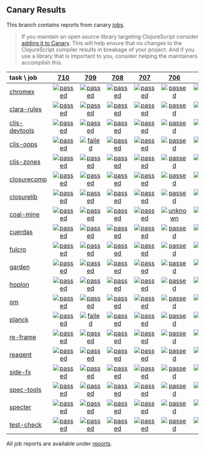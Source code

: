 ## Canary Results

This branch contains reports from canary [jobs](https://github.com/cljs-oss/canary/tree/jobs).

> If you maintain an open source library targeting ClojureScript consider [adding it to Canary](https://github.com/cljs-oss/canary/tree/master#how-to-participate). This will help ensure that no changes to the ClojureScript compiler results in breakage of your project. And if you use a library that is important to you, consider helping the maintainers accomplish this.

[//]: # (begin_overview_table)

| task \ job | <a href="reports/2018/12/03/job-000710-1.10.481-23ab9a0" title="job #710 finished on 2018-12-03">710</a> | <a href="reports/2018/12/03/job-000709-1.10.482-82aa496" title="job #709 finished on 2018-12-03">709</a> | <a href="reports/2018/12/02/job-000708-1.10.480-0b48cc5" title="job #708 finished on 2018-12-02">708</a> | <a href="reports/2018/12/02/job-000707-1.10.480-dfec387" title="job #707 finished on 2018-12-02">707</a> | <a href="reports/2018/12/02/job-000706-1.10.479-2e5790b" title="job #706 finished on 2018-12-02">706</a> | <a href="reports/2018/12/02/job-000705-1.10.476-d626d57" title="job #705 finished on 2018-12-02">705</a> | <a href="reports/2018/12/02/job-000704-1.10.477-fecc26a" title="job #704 finished on 2018-12-02">704</a> | <a href="reports/2018/12/01/job-000703-1.10.470-9b31b9f" title="job #703 finished on 2018-12-01">703</a> | <a href="reports/2018/12/01/job-000702-1.10.477-b4e02ec" title="job #702 finished on 2018-12-01">702</a> | <a href="reports/2018/12/01/job-000701-1.10.477-b0e55f7" title="job #701 finished on 2018-12-01">701</a> |
| :--- | :---: | :---: | :---: | :---: | :---: | :---: | :---: | :---: | :---: | :---: |
| [chromex](https://github.com/binaryage/chromex) | <a href="reports/2018/12/03/job-000710-1.10.481-23ab9a0#-chromex"><img title="passed" src="http://box.binaryage.com/s-passed.svg"><a> | <a href="reports/2018/12/03/job-000709-1.10.482-82aa496#-chromex"><img title="passed" src="http://box.binaryage.com/s-passed.svg"><a> | <a href="reports/2018/12/02/job-000708-1.10.480-0b48cc5#-chromex"><img title="passed" src="http://box.binaryage.com/s-passed.svg"><a> | <a href="reports/2018/12/02/job-000707-1.10.480-dfec387#-chromex"><img title="passed" src="http://box.binaryage.com/s-passed.svg"><a> | <a href="reports/2018/12/02/job-000706-1.10.479-2e5790b#-chromex"><img title="passed" src="http://box.binaryage.com/s-passed.svg"><a> | <a href="reports/2018/12/02/job-000705-1.10.476-d626d57#-chromex"><img title="passed" src="http://box.binaryage.com/s-passed.svg"><a> | <a href="reports/2018/12/02/job-000704-1.10.477-fecc26a#-chromex"><img title="passed" src="http://box.binaryage.com/s-passed.svg"><a> | <a href="reports/2018/12/01/job-000703-1.10.470-9b31b9f#-chromex"><img title="disabled" src="http://box.binaryage.com/s-disabled.svg"><a> | <a href="reports/2018/12/01/job-000702-1.10.477-b4e02ec#-chromex"><img title="disabled" src="http://box.binaryage.com/s-disabled.svg"><a> | <a href="reports/2018/12/01/job-000701-1.10.477-b0e55f7#-chromex"><img title="passed" src="http://box.binaryage.com/s-passed.svg"><a> |
| [clara-rules](https://github.com/cerner/clara-rules) | <a href="reports/2018/12/03/job-000710-1.10.481-23ab9a0#-clara-rules"><img title="passed" src="http://box.binaryage.com/s-passed.svg"><a> | <a href="reports/2018/12/03/job-000709-1.10.482-82aa496#-clara-rules"><img title="passed" src="http://box.binaryage.com/s-passed.svg"><a> | <a href="reports/2018/12/02/job-000708-1.10.480-0b48cc5#-clara-rules"><img title="passed" src="http://box.binaryage.com/s-passed.svg"><a> | <a href="reports/2018/12/02/job-000707-1.10.480-dfec387#-clara-rules"><img title="passed" src="http://box.binaryage.com/s-passed.svg"><a> | <a href="reports/2018/12/02/job-000706-1.10.479-2e5790b#-clara-rules"><img title="passed" src="http://box.binaryage.com/s-passed.svg"><a> | <a href="reports/2018/12/02/job-000705-1.10.476-d626d57#-clara-rules"><img title="passed" src="http://box.binaryage.com/s-passed.svg"><a> | <a href="reports/2018/12/02/job-000704-1.10.477-fecc26a#-clara-rules"><img title="passed" src="http://box.binaryage.com/s-passed.svg"><a> | <a href="reports/2018/12/01/job-000703-1.10.470-9b31b9f#-clara-rules"><img title="disabled" src="http://box.binaryage.com/s-disabled.svg"><a> | <a href="reports/2018/12/01/job-000702-1.10.477-b4e02ec#-clara-rules"><img title="disabled" src="http://box.binaryage.com/s-disabled.svg"><a> | <a href="reports/2018/12/01/job-000701-1.10.477-b0e55f7#-clara-rules"><img title="passed" src="http://box.binaryage.com/s-passed.svg"><a> |
| [cljs-devtools](https://github.com/binaryage/cljs-devtools) | <a href="reports/2018/12/03/job-000710-1.10.481-23ab9a0#-cljs-devtools"><img title="passed" src="http://box.binaryage.com/s-passed.svg"><a> | <a href="reports/2018/12/03/job-000709-1.10.482-82aa496#-cljs-devtools"><img title="passed" src="http://box.binaryage.com/s-passed.svg"><a> | <a href="reports/2018/12/02/job-000708-1.10.480-0b48cc5#-cljs-devtools"><img title="passed" src="http://box.binaryage.com/s-passed.svg"><a> | <a href="reports/2018/12/02/job-000707-1.10.480-dfec387#-cljs-devtools"><img title="passed" src="http://box.binaryage.com/s-passed.svg"><a> | <a href="reports/2018/12/02/job-000706-1.10.479-2e5790b#-cljs-devtools"><img title="passed" src="http://box.binaryage.com/s-passed.svg"><a> | <a href="reports/2018/12/02/job-000705-1.10.476-d626d57#-cljs-devtools"><img title="passed" src="http://box.binaryage.com/s-passed.svg"><a> | <a href="reports/2018/12/02/job-000704-1.10.477-fecc26a#-cljs-devtools"><img title="passed" src="http://box.binaryage.com/s-passed.svg"><a> | <a href="reports/2018/12/01/job-000703-1.10.470-9b31b9f#-cljs-devtools"><img title="disabled" src="http://box.binaryage.com/s-disabled.svg"><a> | <a href="reports/2018/12/01/job-000702-1.10.477-b4e02ec#-cljs-devtools"><img title="disabled" src="http://box.binaryage.com/s-disabled.svg"><a> | <a href="reports/2018/12/01/job-000701-1.10.477-b0e55f7#-cljs-devtools"><img title="passed" src="http://box.binaryage.com/s-passed.svg"><a> |
| [cljs-oops](https://github.com/binaryage/cljs-oops) | <a href="reports/2018/12/03/job-000710-1.10.481-23ab9a0#-cljs-oops"><img title="passed" src="http://box.binaryage.com/s-passed.svg"><a> | <a href="reports/2018/12/03/job-000709-1.10.482-82aa496#-cljs-oops"><img title="failed" src="http://box.binaryage.com/s-failed.svg"><a> | <a href="reports/2018/12/02/job-000708-1.10.480-0b48cc5#-cljs-oops"><img title="passed" src="http://box.binaryage.com/s-passed.svg"><a> | <a href="reports/2018/12/02/job-000707-1.10.480-dfec387#-cljs-oops"><img title="passed" src="http://box.binaryage.com/s-passed.svg"><a> | <a href="reports/2018/12/02/job-000706-1.10.479-2e5790b#-cljs-oops"><img title="passed" src="http://box.binaryage.com/s-passed.svg"><a> | <a href="reports/2018/12/02/job-000705-1.10.476-d626d57#-cljs-oops"><img title="passed" src="http://box.binaryage.com/s-passed.svg"><a> | <a href="reports/2018/12/02/job-000704-1.10.477-fecc26a#-cljs-oops"><img title="passed" src="http://box.binaryage.com/s-passed.svg"><a> | <a href="reports/2018/12/01/job-000703-1.10.470-9b31b9f#-cljs-oops"><img title="disabled" src="http://box.binaryage.com/s-disabled.svg"><a> | <a href="reports/2018/12/01/job-000702-1.10.477-b4e02ec#-cljs-oops"><img title="disabled" src="http://box.binaryage.com/s-disabled.svg"><a> | <a href="reports/2018/12/01/job-000701-1.10.477-b0e55f7#-cljs-oops"><img title="passed" src="http://box.binaryage.com/s-passed.svg"><a> |
| [cljs-zones](https://github.com/binaryage/cljs-zones) | <a href="reports/2018/12/03/job-000710-1.10.481-23ab9a0#-cljs-zones"><img title="passed" src="http://box.binaryage.com/s-passed.svg"><a> | <a href="reports/2018/12/03/job-000709-1.10.482-82aa496#-cljs-zones"><img title="passed" src="http://box.binaryage.com/s-passed.svg"><a> | <a href="reports/2018/12/02/job-000708-1.10.480-0b48cc5#-cljs-zones"><img title="passed" src="http://box.binaryage.com/s-passed.svg"><a> | <a href="reports/2018/12/02/job-000707-1.10.480-dfec387#-cljs-zones"><img title="passed" src="http://box.binaryage.com/s-passed.svg"><a> | <a href="reports/2018/12/02/job-000706-1.10.479-2e5790b#-cljs-zones"><img title="passed" src="http://box.binaryage.com/s-passed.svg"><a> | <a href="reports/2018/12/02/job-000705-1.10.476-d626d57#-cljs-zones"><img title="passed" src="http://box.binaryage.com/s-passed.svg"><a> | <a href="reports/2018/12/02/job-000704-1.10.477-fecc26a#-cljs-zones"><img title="passed" src="http://box.binaryage.com/s-passed.svg"><a> | <a href="reports/2018/12/01/job-000703-1.10.470-9b31b9f#-cljs-zones"><img title="disabled" src="http://box.binaryage.com/s-disabled.svg"><a> | <a href="reports/2018/12/01/job-000702-1.10.477-b4e02ec#-cljs-zones"><img title="disabled" src="http://box.binaryage.com/s-disabled.svg"><a> | <a href="reports/2018/12/01/job-000701-1.10.477-b0e55f7#-cljs-zones"><img title="passed" src="http://box.binaryage.com/s-passed.svg"><a> |
| [closurecomp](https://github.com/mfikes/closurecomp) | <a href="reports/2018/12/03/job-000710-1.10.481-23ab9a0#-closurecomp"><img title="passed" src="http://box.binaryage.com/s-passed.svg"><a> | <a href="reports/2018/12/03/job-000709-1.10.482-82aa496#-closurecomp"><img title="passed" src="http://box.binaryage.com/s-passed.svg"><a> | <a href="reports/2018/12/02/job-000708-1.10.480-0b48cc5#-closurecomp"><img title="passed" src="http://box.binaryage.com/s-passed.svg"><a> | <a href="reports/2018/12/02/job-000707-1.10.480-dfec387#-closurecomp"><img title="passed" src="http://box.binaryage.com/s-passed.svg"><a> | <a href="reports/2018/12/02/job-000706-1.10.479-2e5790b#-closurecomp"><img title="passed" src="http://box.binaryage.com/s-passed.svg"><a> | <a href="reports/2018/12/02/job-000705-1.10.476-d626d57#-closurecomp"><img title="failed" src="http://box.binaryage.com/s-failed.svg"><a> | <a href="reports/2018/12/02/job-000704-1.10.477-fecc26a#-closurecomp"><img title="failed" src="http://box.binaryage.com/s-failed.svg"><a> | <a href="reports/2018/12/01/job-000703-1.10.470-9b31b9f#-closurecomp"><img title="passed" src="http://box.binaryage.com/s-passed.svg"><a> | <a href="reports/2018/12/01/job-000702-1.10.477-b4e02ec#-closurecomp"><img title="failed" src="http://box.binaryage.com/s-failed.svg"><a> | <a href="reports/2018/12/01/job-000701-1.10.477-b0e55f7#-closurecomp"><img title="failed" src="http://box.binaryage.com/s-failed.svg"><a> |
| [closurelib](https://github.com/mfikes/closurelib) | <a href="reports/2018/12/03/job-000710-1.10.481-23ab9a0#-closurelib"><img title="passed" src="http://box.binaryage.com/s-passed.svg"><a> | <a href="reports/2018/12/03/job-000709-1.10.482-82aa496#-closurelib"><img title="passed" src="http://box.binaryage.com/s-passed.svg"><a> | <a href="reports/2018/12/02/job-000708-1.10.480-0b48cc5#-closurelib"><img title="passed" src="http://box.binaryage.com/s-passed.svg"><a> | <a href="reports/2018/12/02/job-000707-1.10.480-dfec387#-closurelib"><img title="passed" src="http://box.binaryage.com/s-passed.svg"><a> | <a href="reports/2018/12/02/job-000706-1.10.479-2e5790b#-closurelib"><img title="passed" src="http://box.binaryage.com/s-passed.svg"><a> | <a href="reports/2018/12/02/job-000705-1.10.476-d626d57#-closurelib"><img title="failed" src="http://box.binaryage.com/s-failed.svg"><a> | <a href="reports/2018/12/02/job-000704-1.10.477-fecc26a#-closurelib"><img title="passed" src="http://box.binaryage.com/s-passed.svg"><a> | <a href="reports/2018/12/01/job-000703-1.10.470-9b31b9f#-closurelib"><img title="disabled" src="http://box.binaryage.com/s-disabled.svg"><a> | <a href="reports/2018/12/01/job-000702-1.10.477-b4e02ec#-closurelib"><img title="disabled" src="http://box.binaryage.com/s-disabled.svg"><a> | <a href="reports/2018/12/01/job-000701-1.10.477-b0e55f7#-closurelib"><img title="passed" src="http://box.binaryage.com/s-passed.svg"><a> |
| [coal-mine](https://github.com/mfikes/coal-mine) | <a href="reports/2018/12/03/job-000710-1.10.481-23ab9a0#-coal-mine"><img title="passed" src="http://box.binaryage.com/s-passed.svg"><a> | <a href="reports/2018/12/03/job-000709-1.10.482-82aa496#-coal-mine"><img title="passed" src="http://box.binaryage.com/s-passed.svg"><a> | <a href="reports/2018/12/02/job-000708-1.10.480-0b48cc5#-coal-mine"><img title="passed" src="http://box.binaryage.com/s-passed.svg"><a> | <a href="reports/2018/12/02/job-000707-1.10.480-dfec387#-coal-mine"><img title="passed" src="http://box.binaryage.com/s-passed.svg"><a> | <a href="reports/2018/12/02/job-000706-1.10.479-2e5790b#-coal-mine"><img title="unknown" src="http://box.binaryage.com/s-unknown.svg"><a> | <a href="reports/2018/12/02/job-000705-1.10.476-d626d57#-coal-mine"><img title="passed" src="http://box.binaryage.com/s-passed.svg"><a> | <a href="reports/2018/12/02/job-000704-1.10.477-fecc26a#-coal-mine"><img title="passed" src="http://box.binaryage.com/s-passed.svg"><a> | <a href="reports/2018/12/01/job-000703-1.10.470-9b31b9f#-coal-mine"><img title="disabled" src="http://box.binaryage.com/s-disabled.svg"><a> | <a href="reports/2018/12/01/job-000702-1.10.477-b4e02ec#-coal-mine"><img title="disabled" src="http://box.binaryage.com/s-disabled.svg"><a> | <a href="reports/2018/12/01/job-000701-1.10.477-b0e55f7#-coal-mine"><img title="passed" src="http://box.binaryage.com/s-passed.svg"><a> |
| [cuerdas](https://github.com/funcool/cuerdas) | <a href="reports/2018/12/03/job-000710-1.10.481-23ab9a0#-cuerdas"><img title="passed" src="http://box.binaryage.com/s-passed.svg"><a> | <a href="reports/2018/12/03/job-000709-1.10.482-82aa496#-cuerdas"><img title="passed" src="http://box.binaryage.com/s-passed.svg"><a> | <a href="reports/2018/12/02/job-000708-1.10.480-0b48cc5#-cuerdas"><img title="passed" src="http://box.binaryage.com/s-passed.svg"><a> | <a href="reports/2018/12/02/job-000707-1.10.480-dfec387#-cuerdas"><img title="passed" src="http://box.binaryage.com/s-passed.svg"><a> | <a href="reports/2018/12/02/job-000706-1.10.479-2e5790b#-cuerdas"><img title="passed" src="http://box.binaryage.com/s-passed.svg"><a> | <a href="reports/2018/12/02/job-000705-1.10.476-d626d57#-cuerdas"><img title="passed" src="http://box.binaryage.com/s-passed.svg"><a> | <a href="reports/2018/12/02/job-000704-1.10.477-fecc26a#-cuerdas"><img title="passed" src="http://box.binaryage.com/s-passed.svg"><a> | <a href="reports/2018/12/01/job-000703-1.10.470-9b31b9f#-cuerdas"><img title="disabled" src="http://box.binaryage.com/s-disabled.svg"><a> | <a href="reports/2018/12/01/job-000702-1.10.477-b4e02ec#-cuerdas"><img title="disabled" src="http://box.binaryage.com/s-disabled.svg"><a> | <a href="reports/2018/12/01/job-000701-1.10.477-b0e55f7#-cuerdas"><img title="passed" src="http://box.binaryage.com/s-passed.svg"><a> |
| [fulcro](https://github.com/fulcrologic/fulcro) | <a href="reports/2018/12/03/job-000710-1.10.481-23ab9a0#-fulcro"><img title="passed" src="http://box.binaryage.com/s-passed.svg"><a> | <a href="reports/2018/12/03/job-000709-1.10.482-82aa496#-fulcro"><img title="passed" src="http://box.binaryage.com/s-passed.svg"><a> | <a href="reports/2018/12/02/job-000708-1.10.480-0b48cc5#-fulcro"><img title="passed" src="http://box.binaryage.com/s-passed.svg"><a> | <a href="reports/2018/12/02/job-000707-1.10.480-dfec387#-fulcro"><img title="passed" src="http://box.binaryage.com/s-passed.svg"><a> | <a href="reports/2018/12/02/job-000706-1.10.479-2e5790b#-fulcro"><img title="passed" src="http://box.binaryage.com/s-passed.svg"><a> | <a href="reports/2018/12/02/job-000705-1.10.476-d626d57#-fulcro"><img title="passed" src="http://box.binaryage.com/s-passed.svg"><a> | <a href="reports/2018/12/02/job-000704-1.10.477-fecc26a#-fulcro"><img title="passed" src="http://box.binaryage.com/s-passed.svg"><a> | <a href="reports/2018/12/01/job-000703-1.10.470-9b31b9f#-fulcro"><img title="disabled" src="http://box.binaryage.com/s-disabled.svg"><a> | <a href="reports/2018/12/01/job-000702-1.10.477-b4e02ec#-fulcro"><img title="disabled" src="http://box.binaryage.com/s-disabled.svg"><a> | <a href="reports/2018/12/01/job-000701-1.10.477-b0e55f7#-fulcro"><img title="passed" src="http://box.binaryage.com/s-passed.svg"><a> |
| [garden](https://github.com/noprompt/garden) | <a href="reports/2018/12/03/job-000710-1.10.481-23ab9a0#-garden"><img title="passed" src="http://box.binaryage.com/s-passed.svg"><a> | <a href="reports/2018/12/03/job-000709-1.10.482-82aa496#-garden"><img title="passed" src="http://box.binaryage.com/s-passed.svg"><a> | <a href="reports/2018/12/02/job-000708-1.10.480-0b48cc5#-garden"><img title="passed" src="http://box.binaryage.com/s-passed.svg"><a> | <a href="reports/2018/12/02/job-000707-1.10.480-dfec387#-garden"><img title="passed" src="http://box.binaryage.com/s-passed.svg"><a> | <a href="reports/2018/12/02/job-000706-1.10.479-2e5790b#-garden"><img title="passed" src="http://box.binaryage.com/s-passed.svg"><a> | <a href="reports/2018/12/02/job-000705-1.10.476-d626d57#-garden"><img title="passed" src="http://box.binaryage.com/s-passed.svg"><a> | <a href="reports/2018/12/02/job-000704-1.10.477-fecc26a#-garden"><img title="passed" src="http://box.binaryage.com/s-passed.svg"><a> | <a href="reports/2018/12/01/job-000703-1.10.470-9b31b9f#-garden"><img title="disabled" src="http://box.binaryage.com/s-disabled.svg"><a> | <a href="reports/2018/12/01/job-000702-1.10.477-b4e02ec#-garden"><img title="disabled" src="http://box.binaryage.com/s-disabled.svg"><a> | <a href="reports/2018/12/01/job-000701-1.10.477-b0e55f7#-garden"><img title="passed" src="http://box.binaryage.com/s-passed.svg"><a> |
| [hoplon](https://github.com/hoplon/hoplon) | <a href="reports/2018/12/03/job-000710-1.10.481-23ab9a0#-hoplon"><img title="passed" src="http://box.binaryage.com/s-passed.svg"><a> | <a href="reports/2018/12/03/job-000709-1.10.482-82aa496#-hoplon"><img title="passed" src="http://box.binaryage.com/s-passed.svg"><a> | <a href="reports/2018/12/02/job-000708-1.10.480-0b48cc5#-hoplon"><img title="passed" src="http://box.binaryage.com/s-passed.svg"><a> | <a href="reports/2018/12/02/job-000707-1.10.480-dfec387#-hoplon"><img title="passed" src="http://box.binaryage.com/s-passed.svg"><a> | <a href="reports/2018/12/02/job-000706-1.10.479-2e5790b#-hoplon"><img title="passed" src="http://box.binaryage.com/s-passed.svg"><a> | <a href="reports/2018/12/02/job-000705-1.10.476-d626d57#-hoplon"><img title="passed" src="http://box.binaryage.com/s-passed.svg"><a> | <a href="reports/2018/12/02/job-000704-1.10.477-fecc26a#-hoplon"><img title="passed" src="http://box.binaryage.com/s-passed.svg"><a> | <a href="reports/2018/12/01/job-000703-1.10.470-9b31b9f#-hoplon"><img title="disabled" src="http://box.binaryage.com/s-disabled.svg"><a> | <a href="reports/2018/12/01/job-000702-1.10.477-b4e02ec#-hoplon"><img title="disabled" src="http://box.binaryage.com/s-disabled.svg"><a> | <a href="reports/2018/12/01/job-000701-1.10.477-b0e55f7#-hoplon"><img title="passed" src="http://box.binaryage.com/s-passed.svg"><a> |
| [om](https://github.com/omcljs/om) | <a href="reports/2018/12/03/job-000710-1.10.481-23ab9a0#-om"><img title="passed" src="http://box.binaryage.com/s-passed.svg"><a> | <a href="reports/2018/12/03/job-000709-1.10.482-82aa496#-om"><img title="passed" src="http://box.binaryage.com/s-passed.svg"><a> | <a href="reports/2018/12/02/job-000708-1.10.480-0b48cc5#-om"><img title="passed" src="http://box.binaryage.com/s-passed.svg"><a> | <a href="reports/2018/12/02/job-000707-1.10.480-dfec387#-om"><img title="passed" src="http://box.binaryage.com/s-passed.svg"><a> | <a href="reports/2018/12/02/job-000706-1.10.479-2e5790b#-om"><img title="passed" src="http://box.binaryage.com/s-passed.svg"><a> | <a href="reports/2018/12/02/job-000705-1.10.476-d626d57#-om"><img title="passed" src="http://box.binaryage.com/s-passed.svg"><a> | <a href="reports/2018/12/02/job-000704-1.10.477-fecc26a#-om"><img title="passed" src="http://box.binaryage.com/s-passed.svg"><a> | <a href="reports/2018/12/01/job-000703-1.10.470-9b31b9f#-om"><img title="disabled" src="http://box.binaryage.com/s-disabled.svg"><a> | <a href="reports/2018/12/01/job-000702-1.10.477-b4e02ec#-om"><img title="disabled" src="http://box.binaryage.com/s-disabled.svg"><a> | <a href="reports/2018/12/01/job-000701-1.10.477-b0e55f7#-om"><img title="passed" src="http://box.binaryage.com/s-passed.svg"><a> |
| [planck](https://github.com/planck-repl/planck) | <a href="reports/2018/12/03/job-000710-1.10.481-23ab9a0#-planck"><img title="passed" src="http://box.binaryage.com/s-passed.svg"><a> | <a href="reports/2018/12/03/job-000709-1.10.482-82aa496#-planck"><img title="failed" src="http://box.binaryage.com/s-failed.svg"><a> | <a href="reports/2018/12/02/job-000708-1.10.480-0b48cc5#-planck"><img title="passed" src="http://box.binaryage.com/s-passed.svg"><a> | <a href="reports/2018/12/02/job-000707-1.10.480-dfec387#-planck"><img title="passed" src="http://box.binaryage.com/s-passed.svg"><a> | <a href="reports/2018/12/02/job-000706-1.10.479-2e5790b#-planck"><img title="passed" src="http://box.binaryage.com/s-passed.svg"><a> | <a href="reports/2018/12/02/job-000705-1.10.476-d626d57#-planck"><img title="passed" src="http://box.binaryage.com/s-passed.svg"><a> | <a href="reports/2018/12/02/job-000704-1.10.477-fecc26a#-planck"><img title="passed" src="http://box.binaryage.com/s-passed.svg"><a> | <a href="reports/2018/12/01/job-000703-1.10.470-9b31b9f#-planck"><img title="disabled" src="http://box.binaryage.com/s-disabled.svg"><a> | <a href="reports/2018/12/01/job-000702-1.10.477-b4e02ec#-planck"><img title="disabled" src="http://box.binaryage.com/s-disabled.svg"><a> | <a href="reports/2018/12/01/job-000701-1.10.477-b0e55f7#-planck"><img title="passed" src="http://box.binaryage.com/s-passed.svg"><a> |
| [re-frame](https://github.com/Day8/re-frame) | <a href="reports/2018/12/03/job-000710-1.10.481-23ab9a0#-re-frame"><img title="passed" src="http://box.binaryage.com/s-passed.svg"><a> | <a href="reports/2018/12/03/job-000709-1.10.482-82aa496#-re-frame"><img title="passed" src="http://box.binaryage.com/s-passed.svg"><a> | <a href="reports/2018/12/02/job-000708-1.10.480-0b48cc5#-re-frame"><img title="passed" src="http://box.binaryage.com/s-passed.svg"><a> | <a href="reports/2018/12/02/job-000707-1.10.480-dfec387#-re-frame"><img title="passed" src="http://box.binaryage.com/s-passed.svg"><a> | <a href="reports/2018/12/02/job-000706-1.10.479-2e5790b#-re-frame"><img title="passed" src="http://box.binaryage.com/s-passed.svg"><a> | <a href="reports/2018/12/02/job-000705-1.10.476-d626d57#-re-frame"><img title="passed" src="http://box.binaryage.com/s-passed.svg"><a> | <a href="reports/2018/12/02/job-000704-1.10.477-fecc26a#-re-frame"><img title="passed" src="http://box.binaryage.com/s-passed.svg"><a> | <a href="reports/2018/12/01/job-000703-1.10.470-9b31b9f#-re-frame"><img title="disabled" src="http://box.binaryage.com/s-disabled.svg"><a> | <a href="reports/2018/12/01/job-000702-1.10.477-b4e02ec#-re-frame"><img title="disabled" src="http://box.binaryage.com/s-disabled.svg"><a> | <a href="reports/2018/12/01/job-000701-1.10.477-b0e55f7#-re-frame"><img title="passed" src="http://box.binaryage.com/s-passed.svg"><a> |
| [reagent](https://github.com/reagent-project/reagent) | <a href="reports/2018/12/03/job-000710-1.10.481-23ab9a0#-reagent"><img title="passed" src="http://box.binaryage.com/s-passed.svg"><a> | <a href="reports/2018/12/03/job-000709-1.10.482-82aa496#-reagent"><img title="passed" src="http://box.binaryage.com/s-passed.svg"><a> | <a href="reports/2018/12/02/job-000708-1.10.480-0b48cc5#-reagent"><img title="passed" src="http://box.binaryage.com/s-passed.svg"><a> | <a href="reports/2018/12/02/job-000707-1.10.480-dfec387#-reagent"><img title="passed" src="http://box.binaryage.com/s-passed.svg"><a> | <a href="reports/2018/12/02/job-000706-1.10.479-2e5790b#-reagent"><img title="passed" src="http://box.binaryage.com/s-passed.svg"><a> | <a href="reports/2018/12/02/job-000705-1.10.476-d626d57#-reagent"><img title="passed" src="http://box.binaryage.com/s-passed.svg"><a> | <a href="reports/2018/12/02/job-000704-1.10.477-fecc26a#-reagent"><img title="passed" src="http://box.binaryage.com/s-passed.svg"><a> | <a href="reports/2018/12/01/job-000703-1.10.470-9b31b9f#-reagent"><img title="disabled" src="http://box.binaryage.com/s-disabled.svg"><a> | <a href="reports/2018/12/01/job-000702-1.10.477-b4e02ec#-reagent"><img title="disabled" src="http://box.binaryage.com/s-disabled.svg"><a> | <a href="reports/2018/12/01/job-000701-1.10.477-b0e55f7#-reagent"><img title="passed" src="http://box.binaryage.com/s-passed.svg"><a> |
| [side-fx](https://github.com/cljsrn/side-fx) | <a href="reports/2018/12/03/job-000710-1.10.481-23ab9a0#-side-fx"><img title="passed" src="http://box.binaryage.com/s-passed.svg"><a> | <a href="reports/2018/12/03/job-000709-1.10.482-82aa496#-side-fx"><img title="passed" src="http://box.binaryage.com/s-passed.svg"><a> | <a href="reports/2018/12/02/job-000708-1.10.480-0b48cc5#-side-fx"><img title="passed" src="http://box.binaryage.com/s-passed.svg"><a> | <a href="reports/2018/12/02/job-000707-1.10.480-dfec387#-side-fx"><img title="passed" src="http://box.binaryage.com/s-passed.svg"><a> | <a href="reports/2018/12/02/job-000706-1.10.479-2e5790b#-side-fx"><img title="passed" src="http://box.binaryage.com/s-passed.svg"><a> | <a href="reports/2018/12/02/job-000705-1.10.476-d626d57#-side-fx"><img title="passed" src="http://box.binaryage.com/s-passed.svg"><a> | <a href="reports/2018/12/02/job-000704-1.10.477-fecc26a#-side-fx"><img title="passed" src="http://box.binaryage.com/s-passed.svg"><a> | <a href="reports/2018/12/01/job-000703-1.10.470-9b31b9f#-side-fx"><img title="disabled" src="http://box.binaryage.com/s-disabled.svg"><a> | <a href="reports/2018/12/01/job-000702-1.10.477-b4e02ec#-side-fx"><img title="disabled" src="http://box.binaryage.com/s-disabled.svg"><a> | <a href="reports/2018/12/01/job-000701-1.10.477-b0e55f7#-side-fx"><img title="passed" src="http://box.binaryage.com/s-passed.svg"><a> |
| [spec-tools](https://github.com/metosin/spec-tools) | <a href="reports/2018/12/03/job-000710-1.10.481-23ab9a0#-spec-tools"><img title="passed" src="http://box.binaryage.com/s-passed.svg"><a> | <a href="reports/2018/12/03/job-000709-1.10.482-82aa496#-spec-tools"><img title="passed" src="http://box.binaryage.com/s-passed.svg"><a> | <a href="reports/2018/12/02/job-000708-1.10.480-0b48cc5#-spec-tools"><img title="passed" src="http://box.binaryage.com/s-passed.svg"><a> | <a href="reports/2018/12/02/job-000707-1.10.480-dfec387#-spec-tools"><img title="passed" src="http://box.binaryage.com/s-passed.svg"><a> | <a href="reports/2018/12/02/job-000706-1.10.479-2e5790b#-spec-tools"><img title="passed" src="http://box.binaryage.com/s-passed.svg"><a> | <a href="reports/2018/12/02/job-000705-1.10.476-d626d57#-spec-tools"><img title="passed" src="http://box.binaryage.com/s-passed.svg"><a> | <a href="reports/2018/12/02/job-000704-1.10.477-fecc26a#-spec-tools"><img title="passed" src="http://box.binaryage.com/s-passed.svg"><a> | <a href="reports/2018/12/01/job-000703-1.10.470-9b31b9f#-spec-tools"><img title="disabled" src="http://box.binaryage.com/s-disabled.svg"><a> | <a href="reports/2018/12/01/job-000702-1.10.477-b4e02ec#-spec-tools"><img title="disabled" src="http://box.binaryage.com/s-disabled.svg"><a> | <a href="reports/2018/12/01/job-000701-1.10.477-b0e55f7#-spec-tools"><img title="passed" src="http://box.binaryage.com/s-passed.svg"><a> |
| [specter](https://github.com/nathanmarz/specter) | <a href="reports/2018/12/03/job-000710-1.10.481-23ab9a0#-specter"><img title="passed" src="http://box.binaryage.com/s-passed.svg"><a> | <a href="reports/2018/12/03/job-000709-1.10.482-82aa496#-specter"><img title="passed" src="http://box.binaryage.com/s-passed.svg"><a> | <a href="reports/2018/12/02/job-000708-1.10.480-0b48cc5#-specter"><img title="passed" src="http://box.binaryage.com/s-passed.svg"><a> | <a href="reports/2018/12/02/job-000707-1.10.480-dfec387#-specter"><img title="passed" src="http://box.binaryage.com/s-passed.svg"><a> | <a href="reports/2018/12/02/job-000706-1.10.479-2e5790b#-specter"><img title="passed" src="http://box.binaryage.com/s-passed.svg"><a> | <a href="reports/2018/12/02/job-000705-1.10.476-d626d57#-specter"><img title="passed" src="http://box.binaryage.com/s-passed.svg"><a> | <a href="reports/2018/12/02/job-000704-1.10.477-fecc26a#-specter"><img title="passed" src="http://box.binaryage.com/s-passed.svg"><a> | <a href="reports/2018/12/01/job-000703-1.10.470-9b31b9f#-specter"><img title="disabled" src="http://box.binaryage.com/s-disabled.svg"><a> | <a href="reports/2018/12/01/job-000702-1.10.477-b4e02ec#-specter"><img title="disabled" src="http://box.binaryage.com/s-disabled.svg"><a> | <a href="reports/2018/12/01/job-000701-1.10.477-b0e55f7#-specter"><img title="passed" src="http://box.binaryage.com/s-passed.svg"><a> |
| [test-check](https://github.com/clojure/test.check) | <a href="reports/2018/12/03/job-000710-1.10.481-23ab9a0#-test-check"><img title="passed" src="http://box.binaryage.com/s-passed.svg"><a> | <a href="reports/2018/12/03/job-000709-1.10.482-82aa496#-test-check"><img title="passed" src="http://box.binaryage.com/s-passed.svg"><a> | <a href="reports/2018/12/02/job-000708-1.10.480-0b48cc5#-test-check"><img title="passed" src="http://box.binaryage.com/s-passed.svg"><a> | <a href="reports/2018/12/02/job-000707-1.10.480-dfec387#-test-check"><img title="passed" src="http://box.binaryage.com/s-passed.svg"><a> | <a href="reports/2018/12/02/job-000706-1.10.479-2e5790b#-test-check"><img title="passed" src="http://box.binaryage.com/s-passed.svg"><a> | <a href="reports/2018/12/02/job-000705-1.10.476-d626d57#-test-check"><img title="passed" src="http://box.binaryage.com/s-passed.svg"><a> | <a href="reports/2018/12/02/job-000704-1.10.477-fecc26a#-test-check"><img title="passed" src="http://box.binaryage.com/s-passed.svg"><a> | <a href="reports/2018/12/01/job-000703-1.10.470-9b31b9f#-test-check"><img title="disabled" src="http://box.binaryage.com/s-disabled.svg"><a> | <a href="reports/2018/12/01/job-000702-1.10.477-b4e02ec#-test-check"><img title="disabled" src="http://box.binaryage.com/s-disabled.svg"><a> | <a href="reports/2018/12/01/job-000701-1.10.477-b0e55f7#-test-check"><img title="passed" src="http://box.binaryage.com/s-passed.svg"><a> |

[//]: # (end_overview_table)

All job reports are available under [reports](reports).
